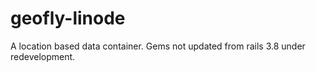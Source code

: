 # geofly-linode
A location based data container.
Gems not updated from rails 3.8
under redevelopment.
